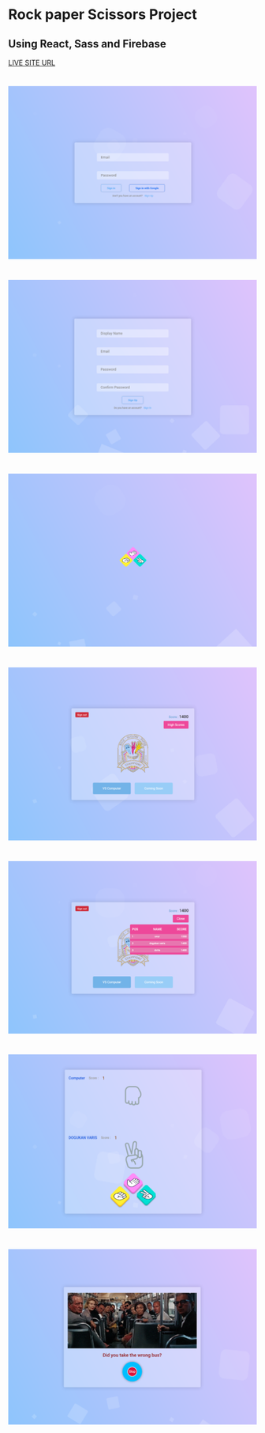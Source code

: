 # Rock paper Scissors Project

## Using React, Sass and Firebase

[LIVE SITE URL](https://rock-paper-scissors-db-00.web.app/)

#

![](images/signIn.png)

#

![](images/signUp.png)

#

![](images/animation.png)

#

![](images/menu.png)

#

![](images/openScores.png)

#

![](images/Game.png)

#

![](images/Error.png)
